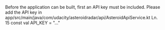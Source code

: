 Before the application can be built, first an API key must be included.
Please add the API key in app/src/main/java/com/udacity/asteroidradar/api/AsteroidApiService.kt Ln. 15 const val API_KEY = "..."
